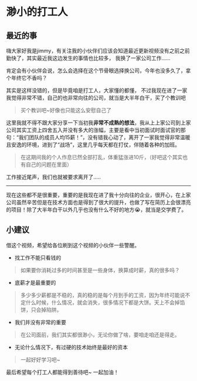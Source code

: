 # 渺小的打工人

## 最近的事

嗨大家好我是jimmy，有关注我的小伙伴们应该会知道最近更新视频没有之前之前勤快了，其实最近我这边发生的事情也比较多， 我换了一家公司工作......

肯定会有小伙伴会说，怎么会选择在这个节骨眼选择换公司，今年也没多久了，拿个年终它不香吗？

其实是这样没错的，但是毕竟咱是打工人，大家懂的都懂，  不过我现在进了一家我觉得非常不错，自己的也非常向往的公司，就当是大半年白干，买了个教训吧
> 买个教训吧~好像也只能这么安慰自己了

这里我就不得不跟大家分享一下当初我**非常不成熟的想法**，我从上上家公司到上家公司其实工资上四舍五入并没有多大的涨幅，主要是看中当初面试时面试官的那句：“我们团队的成员人均15薪！”，没有错我心动了，离开了一家我觉得非常温暖且安逸的环境，进到了“战场”，这里几乎每天都在打仗，伴随着各种的加班。
> 在这期间我的个人作息已然全部打乱，体重猛涨进10斤，（好吧这个其实也有自己的问题在里面）

工作接近尾声，我们也就被要求离开了.....

****

现在这些都不是很重要，重要的是我现在进了我十分向往的企业，很开心，在上家公司虽然辛苦但是在技术方面也是得到了很大的提升，也做了写在简历上会很漂亮的项目！除了大半年白干以外几乎也没有什么不好的地方😭，就当是交学费了。

## 小建议

借这个视频，希望给各位刷到这个视频的小伙伴一些警醒。

- 找工作不能只看钱的
> 如果要你消耗过多的时间甚至是一些身体，换算成时薪，真的很多吗？
- 底薪才是最重要的
> 多少多少薪都是不稳的，真的稳的是每个月到手的工资，因为年终可能说不定什么时候，什么情况，就会消失，很多情况下都是大饼。天上不会掉馅饼，只会掉陷阱。
- 我们并没有非常的重要
> 在公司面前，我们其实都很渺小，无论你做了啥，要咱走咱还是得走。
- 无论什么情况下，有过硬的技术始终是最好的资本
> 一起好好学习吧~

最后希望每个打工人都能得到善待吧~  一起加油！

